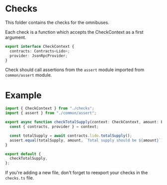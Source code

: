 # Checks

This folder contains the checks for the omnibuses.

Each check is a function which accepts the CheckContext as a first argument.

```typescript
export interface CheckContext {
  contracts: Contracts<Lido>;
  provider: JsonRpcProvider;
}
```

Check should call assertions from the `assert` module imported from `common/assert` module.

# Example

```typescript
import { CheckContext } from "./checks";
import { assert } from "./common/assert";

export async function checkTotalSupply(context: CheckContext, amount: BigNumber) {
  const { contracts, provider } = context;

  const totalSupply = await contracts.lido.totalSupply();
  assert.equal(totalSupply, amount, `Total supply should be ${amount}`);
}

export default {
  checkTotalSupply,
};
```

If you're adding a new file, don't forget to reexport your checks in the `checks.ts` file.

